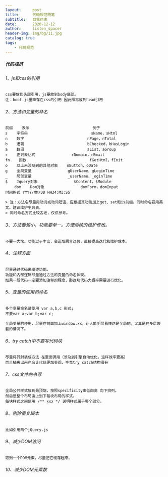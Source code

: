 ```yaml
---
layout:     post
title:      代码规范随笔
subtitle:   自我约束
date:       2020-12-12
author:     listen_spacer
header-img: img/bg/11.jpg
catalog: true
tags:
    - 代码规范
---
```


##### 代码规范
###### 1、js和css的引用
    css要放到头部引用，js要放到body底部。
    注：boot.js里面存在css的引用 因此照常放到head引用

###### 2、方法和变量的命名
    前缀    表示                            例子    
    s    字符串                            sName，sHtml    
    n    数字                            nPage，nTotal    
    b    逻辑                            bChecked，bHasLogin    
    a    数组                            aList，aGroup    
    r    正则表达式                rDomain，rEmail    
    fn    函数                            fGetHtml，fInit    
    o    以上未涉及到的其他对象    oButton，oDate    
    g    全局变量                gUserName，gLoginTime    
    _    局部变量                _userName，_oginTime    
    $    Jquery对象                $Content，$Module    
        dom    Dom对象                domForm，domInput
    时间格式 YYYY/MM/DD HH24:MI:SS

    > 注：方法名尽量用动词或动词短语，应根据其功能加上get、set和is前缀。同时命名要用英文。建议维护字典表。
    > 同时命名方式比较古老，仅供参考。

###### 3、方法要短小，功能要单一。方便后续的维护修改。
    不要一大坨。功能过于丰富，会造成耦合过强，直接提高迭代和维护成本。

###### 4、注释方面
    尽量通过代码来阐述功能。
    功能和内部逻辑尽量通过方法和变量的命名体现。
    如果一段代码一定要添加注释的程度，那这块代码大概率需要进行优化。

###### 5、变量的使用和命名
    多个变量命名请使用 var a,b,c 形式;
    不要var a;var b;var c;

    全局变量的使用，尽量在前面加上window.xx，让人能明显看懂这是全局的。尤其是在多层嵌套的情况下。

###### 6、try catch中不要写代码块
    尽量将其封装成方法 在里面调用（涉及到引擎自动优化，这样效率更高）
    而且抽离出来也会让代码更加美观，毕竟try catch结构很丑

###### 7、css文件的书写
    全局公共样式放到最顶端，按照specificity由低向高 向下排列。
    然后是整个布局由上到下每块布局的样式。
    每块样式之间使用 /** xxx */ 说明样式属于哪个部分。

###### 8、剔除重复脚本
    比如引用两个jQuery.js

###### 9、减少DOM访问
    取到一个DOM元素，尽量把它缓存起来。

###### 10、减少DOM元素数